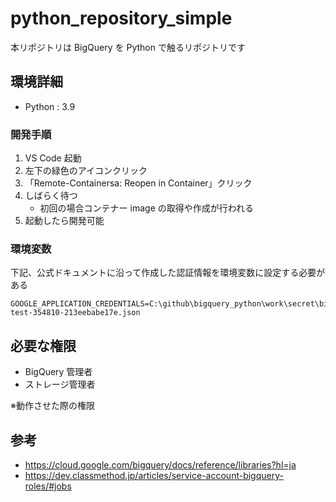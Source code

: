 # python_repository_simple

本リポジトリは BigQuery を Python で触るリポジトリです

## 環境詳細

- Python : 3.9

### 開発手順

1. VS Code 起動
2. 左下の緑色のアイコンクリック
3. 「Remote-Containersa: Reopen in Container」クリック
4. しばらく待つ
   - 初回の場合コンテナー image の取得や作成が行われる
5. 起動したら開発可能

### 環境変数

下記、公式ドキュメントに沿って作成した認証情報を環境変数に設定する必要がある

```
GOOGLE_APPLICATION_CREDENTIALS=C:\github\bigquery_python\work\secret\bigquery-test-354810-213eebabe17e.json
```

## 必要な権限

- BigQuery 管理者
- ストレージ管理者

※動作させた際の権限

## 参考

- https://cloud.google.com/bigquery/docs/reference/libraries?hl=ja
- https://dev.classmethod.jp/articles/service-account-bigquery-roles/#jobs
